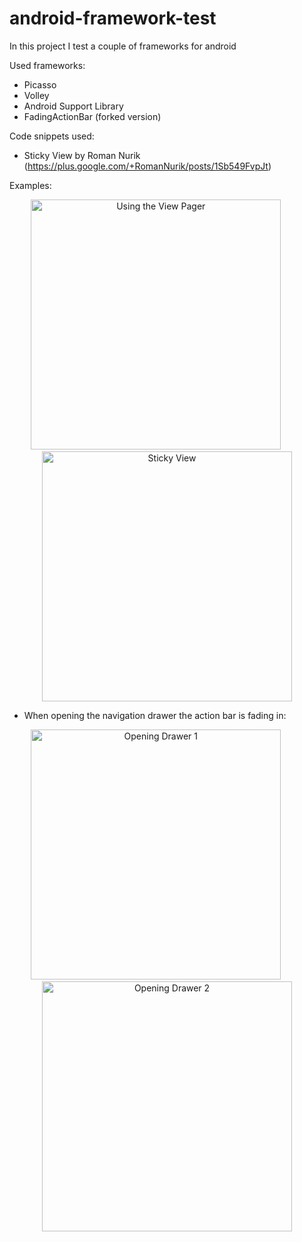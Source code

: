 android-framework-test
======================

In this project I test a couple of frameworks for android

Used frameworks:
* Picasso
* Volley
* Android Support Library
* FadingActionBar (forked version)

Code snippets used:
* Sticky View by Roman Nurik (https://plus.google.com/+RomanNurik/posts/1Sb549FvpJt)

Examples:

<div align=center>
  <img src="http://www.thegerman.de/github/android-framework-test-1.png" 
  alt="Using the View Pager" height="400" />
  &nbsp;&nbsp;&nbsp;&nbsp;&nbsp;&nbsp;&nbsp;&nbsp;
  <img src="http://www.thegerman.de/github/android-framework-test-2.png" 
  alt="Sticky View" height="400" />
</div>

* When opening the navigation drawer the action bar is fading in:

<div align=center>
  <img src="http://www.thegerman.de/github/android-framework-test-3.png" 
  alt="Opening Drawer 1" height="400" />
  &nbsp;&nbsp;&nbsp;&nbsp;&nbsp;&nbsp;&nbsp;&nbsp;
  <img src="http://www.thegerman.de/github/android-framework-test-4.png" 
  alt="Opening Drawer 2" height="400" />
</div>
